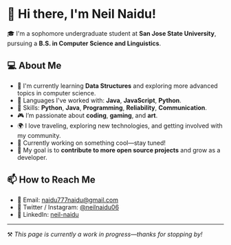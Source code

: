 # 👋 Hi there, I'm Neil Naidu!

🎓 I'm a sophomore undergraduate student at **San Jose State University**, pursuing a **B.S. in Computer Science and Linguistics**.

## 💻 About Me

- 🌱 I'm currently learning **Data Structures** and exploring more advanced topics in computer science.
- 🧠 Languages I've worked with: **Java**, **JavaScript**, **Python**.
- 🔧 Skills: **Python**, **Java**, **Programming**, **Reliability**, **Communication**.
- 🎮 I’m passionate about **coding**, **gaming**, and **art**.
- 🌍 I love traveling, exploring new technologies, and getting involved with my community.
- 🚀 Currently working on something cool—stay tuned!
- 🎯 My goal is to **contribute to more open source projects** and grow as a developer.

## 📫 How to Reach Me

- 📧 Email: [naidu777naidu@gmail.com](mailto:naidu777naidu@gmail.com)  
- 🧵 Twitter / Instagram: [@neilnaidu06](instagram.com/neilnaidu06)  
- 💼 LinkedIn: [neil-naidu](https://www.linkedin.com/in/neil-naidu-b0a6a3252/)

---

⚒️ *This page is currently a work in progress—thanks for stopping by!*
